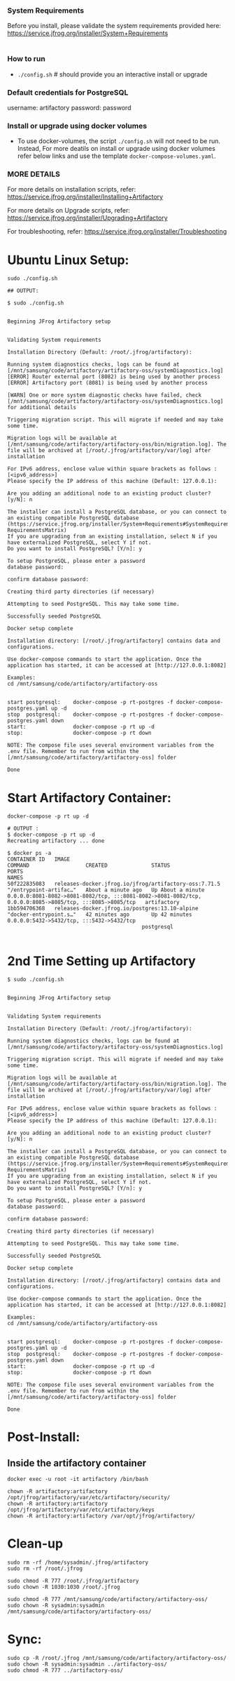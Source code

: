 ### System Requirements
Before you install, please validate the system requirements provided here: https://service.jfrog.org/installer/System+Requirements  
​
### How to run
* `./config.sh` # should provide you an interactive install or upgrade
​
### Default credentials for PostgreSQL
username: artifactory
password: password

### Install or upgrade using docker volumes
* To use docker-volumes, the script `./config.sh` will not need to be run. Instead, For more deatils on install or upgrade using docker volumes refer below links and use the template `docker-compose-volumes.yaml`.

### MORE DETAILS 
For more details on installation scripts, refer: https://service.jfrog.org/installer/Installing+Artifactory

For more details on  Upgrade scripts, refer: https://service.jfrog.org/installer/Upgrading+Artifactory

For troubleshooting, refer: https://service.jfrog.org/installer/Troubleshooting


# Ubuntu Linux Setup:
```
sudo ./config.sh

## OUTPUT: 

$ sudo ./config.sh 


Beginning JFrog Artifactory setup


Validating System requirements

Installation Directory (Default: /root/.jfrog/artifactory): 

Running system diagnostics checks, logs can be found at [/mnt/samsung/code/artifactory/artifactory-oss/systemDiagnostics.log]
[ERROR] Router external port (8082) is being used by another process
[ERROR] Artifactory port (8081) is being used by another process

[WARN] One or more system diagnostic checks have failed, check [/mnt/samsung/code/artifactory/artifactory-oss/systemDiagnostics.log] for additional details

Triggering migration script. This will migrate if needed and may take some time.

Migration logs will be available at [/mnt/samsung/code/artifactory/artifactory-oss/bin/migration.log]. The file will be archived at [/root/.jfrog/artifactory/var/log] after installation

For IPv6 address, enclose value within square brackets as follows : [<ipv6_address>]
Please specify the IP address of this machine (Default: 127.0.0.1): 

Are you adding an additional node to an existing product cluster? [y/N]: n

The installer can install a PostgreSQL database, or you can connect to an existing compatible PostgreSQL database
(https://service.jfrog.org/installer/System+Requirements#SystemRequirements-RequirementsMatrix)
If you are upgrading from an existing installation, select N if you have externalized PostgreSQL, select Y if not.
Do you want to install PostgreSQL? [Y/n]: y

To setup PostgreSQL, please enter a password
database password: 

confirm database password: 

Creating third party directories (if necessary)

Attempting to seed PostgreSQL. This may take some time.

Successfully seeded PostgreSQL

Docker setup complete

Installation directory: [/root/.jfrog/artifactory] contains data and configurations.

Use docker-compose commands to start the application. Once the application has started, it can be accessed at [http://127.0.0.1:8082]

Examples:
cd /mnt/samsung/code/artifactory/artifactory-oss


start postgresql:    docker-compose -p rt-postgres -f docker-compose-postgres.yaml up -d
stop  postgresql:    docker-compose -p rt-postgres -f docker-compose-postgres.yaml down
start:               docker-compose -p rt up -d
stop:                docker-compose -p rt down

NOTE: The compose file uses several environment variables from the .env file. Remember to run from within the [/mnt/samsung/code/artifactory/artifactory-oss] folder

Done

```

# Start Artifactory Container:
```
docker-compose -p rt up -d

# OUTPUT :
$ docker-compose -p rt up -d
Recreating artifactory ... done

$ docker ps -a
CONTAINER ID   IMAGE                                                   COMMAND                  CREATED              STATUS              PORTS                                                                                                      NAMES
50f222835083   releases-docker.jfrog.io/jfrog/artifactory-oss:7.71.5   "/entrypoint-artifac…"   About a minute ago   Up About a minute   0.0.0.0:8081-8082->8081-8082/tcp, :::8081-8082->8081-8082/tcp, 0.0.0.0:8085->8085/tcp, :::8085->8085/tcp   artifactory
1bb594706368   releases-docker.jfrog.io/postgres:13.10-alpine          "docker-entrypoint.s…"   42 minutes ago       Up 42 minutes       0.0.0.0:5432->5432/tcp, :::5432->5432/tcp
                                           postgresql


```


# 2nd Time Setting up Artifactory
```
$ sudo ./config.sh 


Beginning JFrog Artifactory setup


Validating System requirements

Installation Directory (Default: /root/.jfrog/artifactory): 

Running system diagnostics checks, logs can be found at [/mnt/samsung/code/artifactory/artifactory-oss/systemDiagnostics.log]

Triggering migration script. This will migrate if needed and may take some time.

Migration logs will be available at [/mnt/samsung/code/artifactory/artifactory-oss/bin/migration.log]. The file will be archived at [/root/.jfrog/artifactory/var/log] after installation

For IPv6 address, enclose value within square brackets as follows : [<ipv6_address>]
Please specify the IP address of this machine (Default: 127.0.0.1): 

Are you adding an additional node to an existing product cluster? [y/N]: n

The installer can install a PostgreSQL database, or you can connect to an existing compatible PostgreSQL database
(https://service.jfrog.org/installer/System+Requirements#SystemRequirements-RequirementsMatrix)
If you are upgrading from an existing installation, select N if you have externalized PostgreSQL, select Y if not.
Do you want to install PostgreSQL? [Y/n]: y

To setup PostgreSQL, please enter a password
database password: 

confirm database password: 

Creating third party directories (if necessary)

Attempting to seed PostgreSQL. This may take some time.

Successfully seeded PostgreSQL

Docker setup complete

Installation directory: [/root/.jfrog/artifactory] contains data and configurations.

Use docker-compose commands to start the application. Once the application has started, it can be accessed at [http://127.0.0.1:8082]

Examples:
cd /mnt/samsung/code/artifactory/artifactory-oss


start postgresql:    docker-compose -p rt-postgres -f docker-compose-postgres.yaml up -d
stop  postgresql:    docker-compose -p rt-postgres -f docker-compose-postgres.yaml down
start:               docker-compose -p rt up -d
stop:                docker-compose -p rt down

NOTE: The compose file uses several environment variables from the .env file. Remember to run from within the [/mnt/samsung/code/artifactory/artifactory-oss] folder

Done
```

# Post-Install:
## Inside the artifactory container
```
docker exec -u root -it artifactory /bin/bash

chown -R artifactory:artifactory /opt/jfrog/artifactory/var/etc/artifactory/security/
chown -R artifactory:artifactory /opt/jfrog/artifactory/var/etc/artifactory/keys
chown -R artifactory:artifactory /var/opt/jfrog/artifactory/

```


# Clean-up
```
sudo rm -rf /home/sysadmin/.jfrog/artifactory
sudo rm -rf /root/.jfrog

sudo chmod -R 777 /root/.jfrog/artifactory
sudo chown -R 1030:1030 /root/.jfrog

sudo chmod -R 777 /mnt/samsung/code/artifactory/artifactory-oss/
sudo chown -R sysadmin:sysadmin /mnt/samsung/code/artifactory/artifactory-oss/

```



# Sync:
```
sudo cp -R /root/.jfrog /mnt/samsung/code/artifactory/artifactory-oss/
sudo chown -R sysadmin:sysadmin ../artifactory-oss/
sudo chmod -R 777 ../artifactory-oss/
```